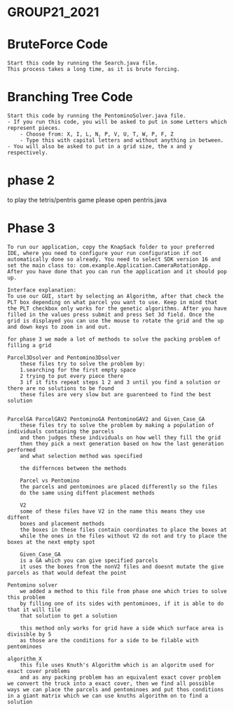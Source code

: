 # GROUP21_2021

# BruteForce Code
    Start this code by running the Search.java file.
    This process takes a long time, as it is brute forcing.

# Branching Tree Code
    Start this code by running the PentominoSolver.java file.
    - If you run this code, you will be asked to put in some Letters which represent pieces.
        - Choose from: X, I, L, N, P, V, U, T, W, P, F, Z
        - Type this with capital letters and without anything in between.
    - You will also be asked to put in a grid size, the x and y respectively.

# phase 2
to play the tetris/pentris game please open pentris.java

# Phase 3
    To run our application, copy the KnapSack folder to your preferred IDE, where you need to configure your run configuration if not automatically done so already. You need to select SDK version 16 and set the main class to: com.example.Application.CameraRotationApp. After you have done that you can run the application and it should pop up. 

    Interface explanation:
    To use our GUI, start by selecting an Algorithm, after that check the PLT box depending on what parcel you want to use. Keep in mind that the PLT checkbox only works for the genetic algorithms. After you have filled in the values press submit and press Set 3d field. Once the grid is displayed you can use the mouse to rotate the grid and the up and down keys to zoom in and out.

    for phase 3 we made a lot of methods to solve the packing problem of filling a grid

    Parcel3Dsolver and Pentomino3Dsolver
        these files try to solve the problem by:
        1.searching for the first empty space
        2 trying to put every piece there
        3 if it fits repeat steps 1 2 and 3 until you find a solution or there are no solutions to be found
        these files are very slow but are guarenteed to find the best solution


    ParcelGA ParcelGAV2 PentominoGA PentominoGAV2 and Given_Case_GA
        these files try to solve the problem by making a population of individuals containing the parcels
        and then judges these individuals on how well they fill the grid
        then they pick a next generation based on how the last generation performed
        and what selection method was specified

        the differnces between the methods

        Parcel vs Pentomino
        the parcels and pentominoes are placed differently so the files 
        do the same using diffent placement methods

        V2
        some of these files have V2 in the name this means they use diffent
        boxes and placement methods
        the boxes in these files contain coordinates to place the boxes at
        while the ones in the files without V2 do not and try to place the boxes at the next empty spot

        Given_Case_GA
        is a GA which you can give specified parcels
        it uses the boxes from the nonV2 files and doesnt mutate the give parcels as that would defeat the point

    Pentomino solver
        we added a method to this file from phase one which tries to solve this problem
        by filling one of its sides with pentominoes, if it is able to do that it will tile
        that solution to get a solution

        this method only works for grid have a side which surface area is divisible by 5 
        as those are the conditions for a side to be filable with pentominoes
    
    algorithm_X
        this file uses Knuth's Algorithm which is an algoritm used for exact cover problems
        and as any packing problem has an equivalent exact cover problem we convert the truck into a exact cover, then we find all possible ways we can place the parcels and pentominoes and put thos conditions in a giant matrix which we can use knuths algorithm on to find a solution

    
